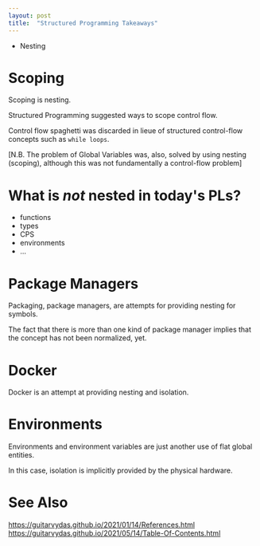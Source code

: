 ```yaml
---
layout: post
title:  "Structured Programming Takeaways"
---
```


- Nesting

# Scoping

Scoping is nesting.

Structured Programming suggested ways to scope control flow.

Control flow spaghetti was discarded in lieue of structured control-flow concepts such as `while loops`.

[N.B. The problem of Global Variables was, also, solved by using nesting (scoping), although this was not fundamentally a control-flow problem]

# What is _not_ nested in today's PLs?
- functions
- types
- CPS
- environments
- ...

# Package Managers

Packaging, package managers, are attempts for providing nesting for symbols.

The fact that there is more than one kind of package manager implies that the concept has not been normalized, yet.

# Docker
Docker is an attempt at providing nesting and isolation.


# Environments
Environments and environment variables are just another use of flat global entities.  

In this case, isolation is implicitly provided by the physical hardware.



# See Also

https://guitarvydas.github.io/2021/01/14/References.html
https://guitarvydas.github.io/2021/05/14/Table-Of-Contents.html
  
<script src="https://utteranc.es/client.js" 
        repo="guitarvydas/guitarvydas.github.io" 
        issue-term="pathname" 
        theme="github-light" 
        crossorigin="anonymous" 
        async> 
</script> 

